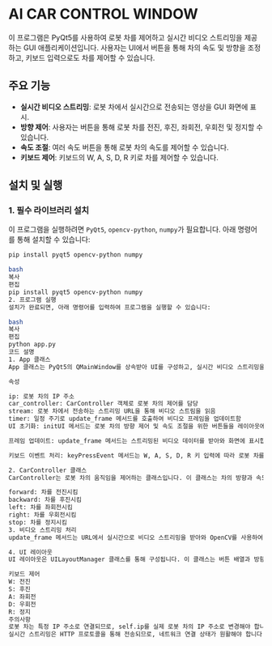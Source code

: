 # AI CAR CONTROL WINDOW

이 프로그램은 PyQt5를 사용하여 로봇 차를 제어하고 실시간 비디오 스트리밍을 제공하는 GUI 애플리케이션입니다. 사용자는 UI에서 버튼을 통해 차의 속도 및 방향을 조정하고, 키보드 입력으로도 차를 제어할 수 있습니다.

## 주요 기능

- **실시간 비디오 스트리밍**: 로봇 차에서 실시간으로 전송되는 영상을 GUI 화면에 표시.
- **방향 제어**: 사용자는 버튼을 통해 로봇 차를 전진, 후진, 좌회전, 우회전 및 정지할 수 있습니다.
- **속도 조절**: 여러 속도 버튼을 통해 로봇 차의 속도를 제어할 수 있습니다.
- **키보드 제어**: 키보드의 W, A, S, D, R 키로 차를 제어할 수 있습니다.

## 설치 및 실행

### 1. 필수 라이브러리 설치

이 프로그램을 실행하려면 `PyQt5`, `opencv-python`, `numpy`가 필요합니다. 아래 명령어를 통해 설치할 수 있습니다:

```bash
pip install pyqt5 opencv-python numpy

bash
복사
편집
pip install pyqt5 opencv-python numpy
2. 프로그램 실행
설치가 완료되면, 아래 명령어를 입력하여 프로그램을 실행할 수 있습니다:

bash
복사
편집
python app.py
코드 설명
1. App 클래스
App 클래스는 PyQt5의 QMainWindow를 상속받아 UI를 구성하고, 실시간 비디오 스트리밍을 처리하며, 로봇 차의 제어 기능을 구현합니다.

속성

ip: 로봇 차의 IP 주소
car_controller: CarController 객체로 로봇 차의 제어를 담당
stream: 로봇 차에서 전송하는 스트리밍 URL을 통해 비디오 스트림을 읽음
timer: 일정 주기로 update_frame 메서드를 호출하여 비디오 프레임을 업데이트함
UI 초기화: initUI 메서드는 로봇 차의 방향 제어 및 속도 조절을 위한 버튼들을 레이아웃에 배치합니다.

프레임 업데이트: update_frame 메서드는 스트리밍된 비디오 데이터를 받아와 화면에 표시합니다.

키보드 이벤트 처리: keyPressEvent 메서드는 W, A, S, D, R 키 입력에 따라 로봇 차를 제어합니다.

2. CarController 클래스
CarController는 로봇 차의 움직임을 제어하는 클래스입니다. 이 클래스는 차의 방향과 속도를 조절하는 메서드를 포함합니다.

forward: 차를 전진시킴
backward: 차를 후진시킴
left: 차를 좌회전시킴
right: 차를 우회전시킴
stop: 차를 정지시킴
3. 비디오 스트리밍 처리
update_frame 메서드는 URL에서 실시간으로 비디오 스트리밍을 받아와 OpenCV를 사용하여 이미지를 디코딩하고 화면에 표시합니다.

4. UI 레이아웃
UI 레이아웃은 UILayoutManager 클래스를 통해 구성됩니다. 이 클래스는 버튼 배열과 방향 제어 버튼을 UI에 배치하는 역할을 합니다.

키보드 제어
W: 전진
S: 후진
A: 좌회전
D: 우회전
R: 정지
주의사항
로봇 차는 특정 IP 주소로 연결되므로, self.ip를 실제 로봇 차의 IP 주소로 변경해야 합니다.
실시간 스트리밍은 HTTP 프로토콜을 통해 전송되므로, 네트워크 연결 상태가 원활해야 합니다.
